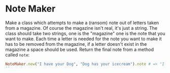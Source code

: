 # Note Maker

Make a class which attempts to make a (ransom) note out of letters taken from a magazine. Of course the magazine isn't real, it's just a string. The class should take two strings, one is the "magazine" one is the note that you want to make. Each time a letter is needed for the note you want to make it has to be removed from the magazine, if a letter doesn't exist in the magazine a space should be used. Return the final note from a method called `note`:

```rb
NoteMaker.new("I have your Dog", "Dog has your icecream").note # => "I ha e your Dog"
``
